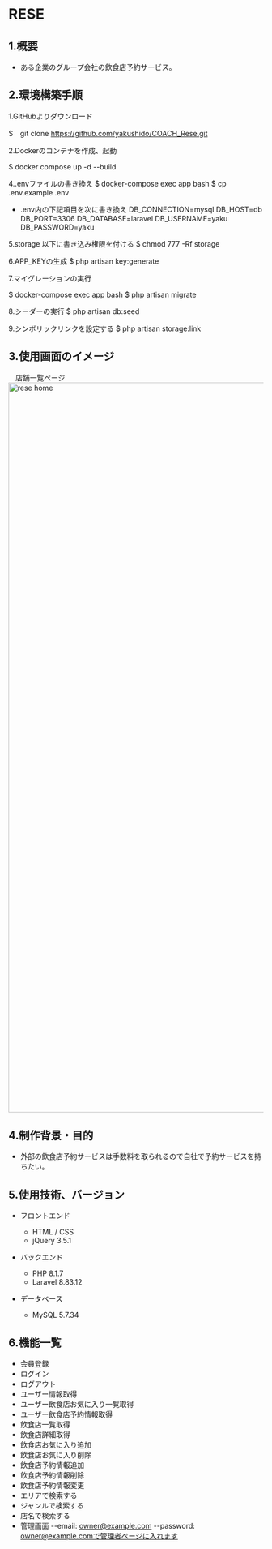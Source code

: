 # RESE

## 1.概要
- ある企業のグループ会社の飲食店予約サービス。

## 2.環境構築手順

1.GitHubよりダウンロード

 $　git clone https://github.com/yakushido/COACH_Rese.git

2.Dockerのコンテナを作成、起動

 $ docker compose up -d --build
  
4..envファイルの書き換え
 $ docker-compose exec app bash
 $ cp .env.example .env
  - .env内の下記項目を次に書き換え
    DB_CONNECTION=mysql
    DB_HOST=db
    DB_PORT=3306
    DB_DATABASE=laravel
    DB_USERNAME=yaku
    DB_PASSWORD=yaku

5.storage 以下に書き込み権限を付ける
 $ chmod 777 -Rf storage

6.APP_KEYの生成
 $ php artisan key:generate

7.マイグレーションの実行

 $ docker-compose exec app bash
 $ php artisan migrate

8.シーダーの実行
 $ php artisan db:seed

9.シンボリックリンクを設定する
 $ php artisan storage:link


## 3.使用画面のイメージ

　店舗一覧ページ
<img width="1440" alt="rese home" src="https://user-images.githubusercontent.com/98631346/175754773-0bb43b54-a746-4ac2-ba2c-10f962275f8c.png">

## 4.制作背景・目的
- 外部の飲食店予約サービスは手数料を取られるので自社で予約サービスを持ちたい。

## 5.使用技術、バージョン

- フロントエンド
  - HTML / CSS
  - jQuery 3.5.1

- バックエンド
  - PHP 8.1.7
  - Laravel 8.83.12

- データベース
  - MySQL 5.7.34


## 6.機能一覧

- 会員登録
- ログイン
- ログアウト
- ユーザー情報取得
- ユーザー飲食店お気に入り一覧取得
- ユーザー飲食店予約情報取得
- 飲食店一覧取得
- 飲食店詳細取得
- 飲食店お気に入り追加
- 飲食店お気に入り削除
- 飲食店予約情報追加
- 飲食店予約情報削除
- 飲食店予約情報変更
- エリアで検索する
- ジャンルで検索する
- 店名で検索する
- 管理画面
  --email: owner@example.com
  --password: owner@example.comで管理者ページに入れます

